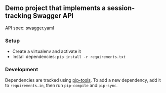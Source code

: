 ## Demo project that implements a session-tracking Swagger API

API spec: [swagger.yaml](docs/swagger.yaml)

### Setup
* Create a virtualenv and activate it
* Install dependencies: `pip install -r requirements.txt`

### Development
Dependencies are tracked using
[pip-tools](https://github.com/jazzband/pip-tools). To add a new dependency,
add it to `requirements.in`, then run `pip-compile` and `pip-sync`.
